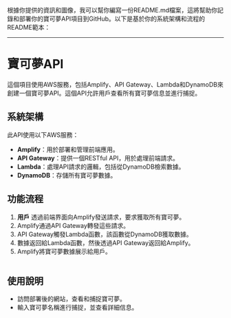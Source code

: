 根據你提供的資訊和圖像，我可以幫你編寫一份README.md檔案，這將幫助你記錄和部署你的寶可夢API項目到GitHub。以下是基於你的系統架構和流程的README範本：

---

# 寶可夢API

這個項目使用AWS服務，包括Amplify、API Gateway、Lambda和DynamoDB來創建一個寶可夢API。這個API允許用戶查看所有寶可夢信息並進行捕捉。

## 系統架構

此API使用以下AWS服務：

- **Amplify**：用於部署和管理前端應用。
- **API Gateway**：提供一個RESTful API，用於處理前端請求。
- **Lambda**：處理API請求的邏輯，包括從DynamoDB檢索數據。
- **DynamoDB**：存儲所有寶可夢數據。

## 功能流程

1. **用戶** 透過前端界面向Amplify發送請求，要求獲取所有寶可夢。
2. Amplify通過API Gateway轉發這些請求。
3. API Gateway觸發Lambda函數，該函數從DynamoDB獲取數據。
4. 數據返回給Lambda函數，然後透過API Gateway返回給Amplify。
5. Amplify將寶可夢數據展示給用戶。
   ```

## 使用說明

- 訪問部署後的網站，查看和捕捉寶可夢。
- 輸入寶可夢名稱進行捕捉，並查看詳細信息。

